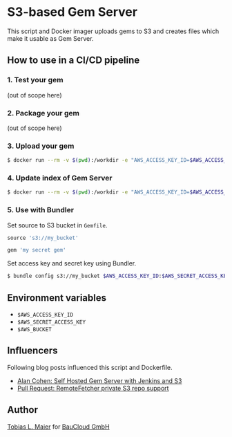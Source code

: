 # S3-based Gem Server

This script and Docker imager uploads gems to S3 and creates files which make it usable as Gem Server.

## How to use in a CI/CD pipeline

### 1. Test your gem
(out of scope here)

### 2. Package your gem
(out of scope here)

### 3. Upload your gem

```bash
$ docker run --rm -v $(pwd):/workdir -e "AWS_ACCESS_KEY_ID=$AWS_ACCESS_KEY_ID" -e "AWS_SECRET_ACCESS_KEY=$AWS_SECRET_ACCESS_KEY" -e "AWS_BUCKET=$AWS_BUCKET" s3-gemserver upload
```

### 4. Update index of Gem Server

```bash
$ docker run --rm -v $(pwd):/workdir -e "AWS_ACCESS_KEY_ID=$AWS_ACCESS_KEY_ID" -e "AWS_SECRET_ACCESS_KEY=$AWS_SECRET_ACCESS_KEY" -e "AWS_BUCKET=$AWS_BUCKET" s3-gemserver update_index
```

### 5. Use with Bundler

Set source to S3 bucket in `Gemfile`.

```ruby
source 's3://my_bucket'

gem 'my secret gem'
```

Set access key and secret key using Bundler.

```bash
$ bundle config s3://my_bucket $AWS_ACCESS_KEY_ID:$AWS_SECRET_ACCESS_KEY
```

## Environment variables

* `$AWS_ACCESS_KEY_ID`
* `$AWS_SECRET_ACCESS_KEY`
* `$AWS_BUCKET`

## Influencers
Following blog posts influenced this script and Dockerfile.

* [Alan Cohen: Self Hosted Gem Server with Jenkins and S3](https://eng.climate.com/2014/04/10/self-hosted-gem-server-with-jenkins-and-s3/)
* [Pull Request: RemoteFetcher private S3 repo support](https://github.com/rubygems/rubygems/pull/856)

## Author

[Tobias L. Maier](http://tobiasmaier.info) for [BauCloud GmbH](https://www.baucloud.com)
